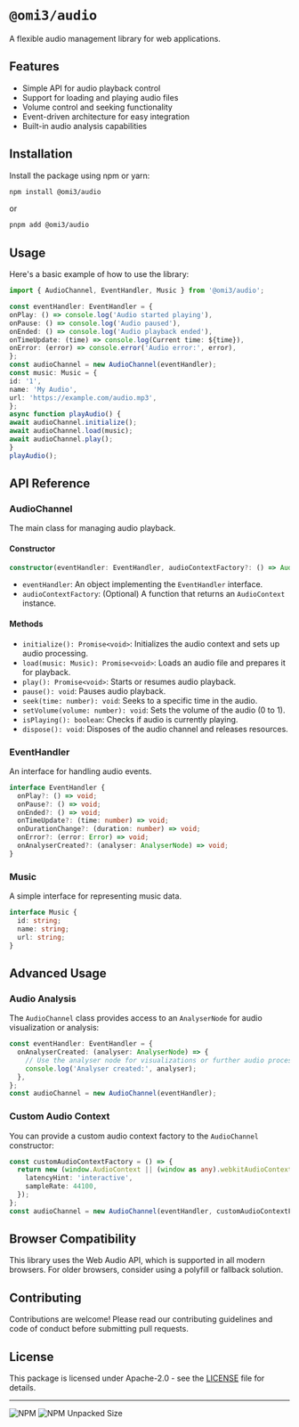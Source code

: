 # `@omi3/audio`

A flexible audio management library for web applications.

## Features

- Simple API for audio playback control
- Support for loading and playing audio files
- Volume control and seeking functionality
- Event-driven architecture for easy integration
- Built-in audio analysis capabilities

## Installation

Install the package using npm or yarn:

```bash
npm install @omi3/audio
```

or

```bash
pnpm add @omi3/audio
```

## Usage

Here's a basic example of how to use the library:

```ts
import { AudioChannel, EventHandler, Music } from '@omi3/audio';

const eventHandler: EventHandler = {
onPlay: () => console.log('Audio started playing'),
onPause: () => console.log('Audio paused'),
onEnded: () => console.log('Audio playback ended'),
onTimeUpdate: (time) => console.log(Current time: ${time}),
onError: (error) => console.error('Audio error:', error),
};
const audioChannel = new AudioChannel(eventHandler);
const music: Music = {
id: '1',
name: 'My Audio',
url: 'https://example.com/audio.mp3',
};
async function playAudio() {
await audioChannel.initialize();
await audioChannel.load(music);
await audioChannel.play();
}
playAudio();
```

## API Reference

### AudioChannel

The main class for managing audio playback.

#### Constructor

```typescript
constructor(eventHandler: EventHandler, audioContextFactory?: () => AudioContext)
```

- `eventHandler`: An object implementing the `EventHandler` interface.
- `audioContextFactory`: (Optional) A function that returns an `AudioContext` instance.

#### Methods

- `initialize(): Promise<void>`: Initializes the audio context and sets up audio processing.
- `load(music: Music): Promise<void>`: Loads an audio file and prepares it for playback.
- `play(): Promise<void>`: Starts or resumes audio playback.
- `pause(): void`: Pauses audio playback.
- `seek(time: number): void`: Seeks to a specific time in the audio.
- `setVolume(volume: number): void`: Sets the volume of the audio (0 to 1).
- `isPlaying(): boolean`: Checks if audio is currently playing.
- `dispose(): void`: Disposes of the audio channel and releases resources.

### EventHandler

An interface for handling audio events.

```typescript
interface EventHandler {
  onPlay?: () => void;
  onPause?: () => void;
  onEnded?: () => void;
  onTimeUpdate?: (time: number) => void;
  onDurationChange?: (duration: number) => void;
  onError?: (error: Error) => void;
  onAnalyserCreated?: (analyser: AnalyserNode) => void;
}
```

### Music

A simple interface for representing music data.

```typescript
interface Music {
  id: string;
  name: string;
  url: string;
}
```

## Advanced Usage

### Audio Analysis

The `AudioChannel` class provides access to an `AnalyserNode` for audio visualization or analysis:

```typescript
const eventHandler: EventHandler = {
  onAnalyserCreated: (analyser: AnalyserNode) => {
    // Use the analyser node for visualizations or further audio processing
    console.log('Analyser created:', analyser);
  },
};
const audioChannel = new AudioChannel(eventHandler);
```

### Custom Audio Context

You can provide a custom audio context factory to the `AudioChannel` constructor:

```typescript
const customAudioContextFactory = () => {
  return new (window.AudioContext || (window as any).webkitAudioContext)({
    latencyHint: 'interactive',
    sampleRate: 44100,
  });
};
const audioChannel = new AudioChannel(eventHandler, customAudioContextFactory);
```

## Browser Compatibility

This library uses the Web Audio API, which is supported in all modern browsers. For older browsers, consider using a polyfill or fallback solution.

## Contributing

Contributions are welcome! Please read our contributing guidelines and code of conduct before submitting pull requests.

## License

This package is licensed under Apache-2.0 - see the [LICENSE](LICENSE) file for details.

---

<div>
  <img alt="NPM" src="https://img.shields.io/npm/v/%40omi3%2Faudio?color=red&label=npm&logo=npm&logoColor=red">
  <img alt="NPM Unpacked Size" src="https://img.shields.io/npm/unpacked-size/%40omi3%2Faudio">
</div>
